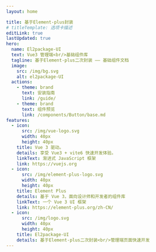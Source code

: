 ```yaml
---
layout: home

title: 基于Element-plus封装
# titleTemplate: 选项卡描述
editLink: true
lastUpdated: true
hero:
  name: El2package-UI
  text: Vue3 管理端<br/>基础组件库
  tagline: 基于Element-plus二次封装 —— 基础组件文档
  image:
    src: /img/bg.svg
    alt: el2package-UI
  actions:
    - theme: brand
      text: 安装指南
      link: /guide/
    - theme: brand
      text: 组件预览
      link: /components/Button/base.md
features:
  - icon:
      src: /img/vue-logo.svg
      width: 40px
      height: 40px
    title: Vue 3 驱动。
    details: 享受 Vue3 + vite6 快速开发体验。
    linkText: 渐进式 JavaScript 框架
    link: https://vuejs.org
  - icon:
      src: /img/element-plus-logo.svg
      width: 40px
      height: 40px
    title: Element Plus
    details: 基于 Vue 3，面向设计师和开发者的组件库
    linkText: 一个 Vue 3 UI 框架
    link: https://element-plus.org/zh-CN/
  - icon:
      src: /img/logo.svg
      width: 40px
      height: 40px
    title: El2package-UI
    details: 基于Element-plus二次封装<br/>管理端页面快速开发
---
```


<!--
 * @Description: 默认布局插槽 详情见 https://vitejs.cn/vitepress/guide/extending-default-theme#registering-global-components
 * @Author: wangChao 6141364@qq.com
 * @Date: 2024-06-27 11:11:04
 * @LastEditors: wangChao 6141364@qq.com
 * @LastEditTime: 2025-01-08 16:47:31
 * @FilePath: \el2package-ui\docs\index.md
 * Endless Story. - NANA
-->
